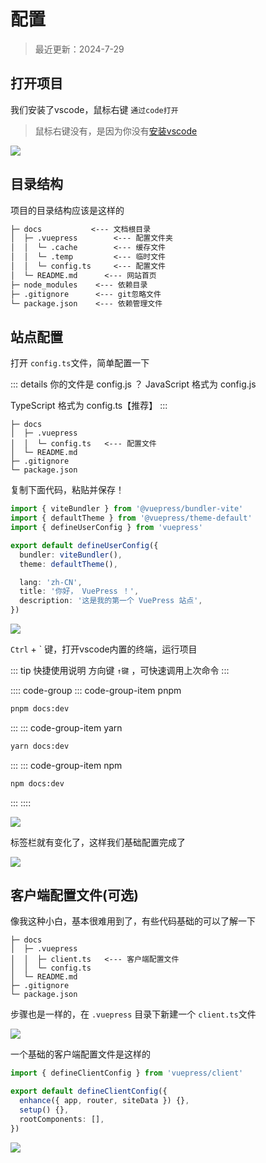 # 配置

> 最近更新：2024-7-29


## 打开项目

我们安装了vscode，鼠标右键 `通过code打开`

> 鼠标右键没有，是因为你没有[安装vscode](https://yiov.top/website/VSCode.html)

![](/configuration/01.png)


## 目录结构

项目的目录结构应该是这样的

```md
├─ docs           <--- 文档根目录
│  ├─ .vuepress        <--- 配置文件夹
│  │  └─ .cache        <--- 缓存文件
│  │  └─ .temp         <--- 临时文件
│  │  └─ config.ts     <--- 配置文件
│  └─ README.md      <--- 网站首页
├─ node_modules    <--- 依赖目录
├─ .gitignore      <--- git忽略文件
└─ package.json    <--- 依赖管理文件
```

## 站点配置

打开 `config.ts`文件，简单配置一下

::: details 你的文件是 config.js ？
JavaScript 格式为 config.js

TypeScript 格式为 config.ts【推荐】
:::

```md{3}
├─ docs
│  ├─ .vuepress
│  │  └─ config.ts   <--- 配置文件
│  └─ README.md
├─ .gitignore
└─ package.json
```

复制下面代码，粘贴并保存！

```ts title=".vuepress/config.ts"{10-12}
import { viteBundler } from '@vuepress/bundler-vite'
import { defaultTheme } from '@vuepress/theme-default'
import { defineUserConfig } from 'vuepress'

export default defineUserConfig({
  bundler: viteBundler(),
  theme: defaultTheme(),

  lang: 'zh-CN',
  title: '你好， VuePress ！',
  description: '这是我的第一个 VuePress 站点',
})
```

![](/configuration/02.png)


`Ctrl` + ` 键，打开vscode内置的终端，运行项目

::: tip 快捷使用说明
方向键 `↑键` ，可快速调用上次命令
:::

:::: code-group
::: code-group-item pnpm
```sh
pnpm docs:dev
```
:::
::: code-group-item yarn
```sh
yarn docs:dev
```
:::
::: code-group-item npm
```sh
npm docs:dev
```
:::
::::

![](/configuration/03.png)



标签栏就有变化了，这样我们基础配置完成了

![](/configuration/04.png)





## 客户端配置文件(可选)

像我这种小白，基本很难用到了，有些代码基础的可以了解一下

```
├─ docs
│  ├─ .vuepress
│  │  ├─ client.ts   <--- 客户端配置文件
│  │  └─ config.ts
│  └─ README.md
├─ .gitignore
└─ package.json
```

步骤也是一样的，在 `.vuepress` 目录下新建一个 `client.ts`文件

![](/configuration/05.png)

一个基础的客户端配置文件是这样的

```ts title=".vuepress/client.ts"
import { defineClientConfig } from 'vuepress/client'

export default defineClientConfig({
  enhance({ app, router, siteData }) {},
  setup() {},
  rootComponents: [],
})
```
![](/configuration/06.png)

